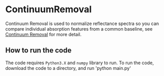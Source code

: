 # ContinuumRemoval

Continuum Removal is used to normalize reflectance spectra so you can compare individual absorption features from a
common baseline, see [Continuum Removal](http://www.harrisgeospatial.com/docs/ContinuumRemoval.html) for more detail.

## How to run the code
The code requires `Python3.X` and `numpy` library to run.
To run the code, download the code to a directory, and run 'python main.py'
